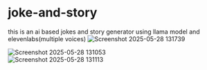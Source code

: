 # joke-and-story
this is an ai based jokes and story generator using llama model and elevenlabs(multiple voices) 
![Screenshot 2025-05-28 131739](https://github.com/user-attachments/assets/63e1988b-d24d-4b58-9557-7e1253cf165b)

![Screenshot 2025-05-28 131053](https://github.com/user-attachments/assets/17e30b94-2deb-42d7-a334-6e827c2e6744)  
![Screenshot 2025-05-28 131113](https://github.com/user-attachments/assets/6817f0cb-2b4b-419c-ac35-ccc3a0ecddd2)



